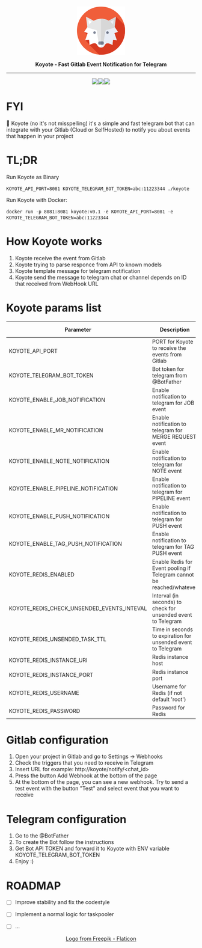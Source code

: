 <p align="center">
  <img src="coyote.png" />
</p>

<p align="center"><b>Koyote - Fast Gitlab Event Notification for Telegram</b></p>

<hr>
<p align="center"><img src="https://img.shields.io/badge/Telegram-2CA5E0?style=for-the-badge&logo=telegram&logoColor=white"><img src="https://img.shields.io/badge/GitLab-330F63?style=for-the-badge&logo=gitlab&logoColor=white"><img src="https://img.shields.io/badge/Go-00ADD8?style=for-the-badge&logo=go&logoColor=white"></p>


# FYI
 🦊 Koyote (no it's not misspelling) it's a simple and fast telegram bot that can integrate with your Gitlab (Cloud or SelfHosted) to notify you about events that happen in your project

# TL;DR
Run Koyote as Binary
```
KOYOTE_API_PORT=8081 KOYOTE_TELEGRAM_BOT_TOKEN=abc:11223344 ./koyote 
```

Run Koyote with Docker:
```
docker run -p 8081:8081 koyote:v0.1 -e KOYOTE_API_PORT=8081 -e KOYOTE_TELEGRAM_BOT_TOKEN=abc:11223344
```

# How Koyote works

1. Koyote receive the event from Gitlab
2. Koyote trying to parse responce from API to known models
3. Koyote template message for telegram notification
4. Koyote send the message to telegram chat or channel depends on ID that received from WebHook URL


# Koyote params list
|Parameter|Description|Default Value|
|--|--|--|
|KOYOTE_API_PORT|PORT for Koyote to receive the events from Gitlab| 8081|
|KOYOTE_TELEGRAM_BOT_TOKEN| Bot token for telegram from @BotFather | empty (required)|
|KOYOTE_ENABLE_JOB_NOTIFICATION|Enable notification to telegram for JOB event |false|
|KOYOTE_ENABLE_MR_NOTIFICATION|Enable notification to telegram for MERGE REQUEST event |true|
|KOYOTE_ENABLE_NOTE_NOTIFICATION|Enable notification to telegram for NOTE event |false|
|KOYOTE_ENABLE_PIPELINE_NOTIFICATION|Enable notification to telegram for PIPELINE event |true|
|KOYOTE_ENABLE_PUSH_NOTIFICATION|Enable notification to telegram for PUSH event |false|
|KOYOTE_ENABLE_TAG_PUSH_NOTIFICATION|Enable notification to telegram for TAG PUSH event |false|
|KOYOTE_REDIS_ENABLED|Enable Redis for Event pooling if Telegram cannot be reached/whatever|false|
|KOYOTE_REDIS_CHECK_UNSENDED_EVENTS_INTEVAL|Interval (in seconds) to check for unsended event to Telegram|empty|
|KOYOTE_REDIS_UNSENDED_TASK_TTL|Time in seconds to expiration for unsended event to Telegram|empty|
|KOYOTE_REDIS_INSTANCE_URI|Redis instance host|empty|
|KOYOTE_REDIS_INSTANCE_PORT|Redis instance port|empty|
|KOYOTE_REDIS_USERNAME|Username for Redis (if not default 'root')|empty|
|KOYOTE_REDIS_PASSWORD|Password for Redis|empty|
# Gitlab configuration

1. Open your project in Gitlab and go to Settings -> Webhooks
2. Check the triggers that you need to receive in Telegram
3. Insert URL for example: http://koyote/notify/<chat_id>
4. Press the button Add Webhook at the bottom of the page
5. At the bottom of the page, you can see a new webhook. Try to send a test event with the button "Test" and select event that you want to receive


# Telegram configuration
1. Go to the @BotFather
2. To create the Bot follow the instructions
3. Get Bot API TOKEN and forward it to Koyote with ENV variable KOYOTE_TELEGRAM_BOT_TOKEN
4. Enjoy :)

# ROADMAP
- [ ] Improve stability and fix the codestyle
- [ ] Implement a normal logic for taskpooler
- [ ] ...


<p align="center"><a href="https://www.flaticon.com/ru/free-icons/" title="волк иконки">Logo from Freepik - Flaticon</a></p>

